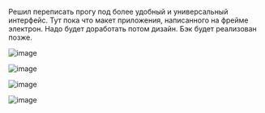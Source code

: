 Решил переписать прогу под более удобный и универсальный интерфейс. Тут пока что макет приложения, написанного на фрейме электрон. Надо будет доработать потом дизайн. Бэк будет реализован позже.

![image](https://github.com/NoonLicht/download_setup_programm_electron/assets/121355541/3a8e00e9-e98f-442c-895d-618b85342209)

![image](https://github.com/NoonLicht/download_setup_programm_electron/assets/121355541/e5e7026e-556a-43ee-88c2-8d7bcf35797d)

![image](https://github.com/NoonLicht/download_setup_programm_electron/assets/121355541/6900cc18-73f7-4f75-813d-141715276888)

![image](https://github.com/NoonLicht/download_setup_programm_electron/assets/121355541/070a6c8c-0a3c-4fd0-8d12-6cd097f190bb)
